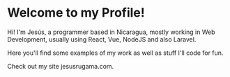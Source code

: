 # Welcome to my Profile!

Hi! I'm Jesús, a programmer based in Nicaragua, mostly working in Web Development, usually using React, Vue, NodeJS and also Laravel.

Here you'll find some examples of my work as well as stuff I'll code for fun.

Check out my site jesusrugama.com.

<!--
**JesusRugama/JesusRugama** is a ✨ _special_ ✨ repository because its `README.md` (this file) appears on your GitHub profile.

Here are some ideas to get you started:

- 🔭 I’m currently working on ...
- 🌱 I’m currently learning ...
- 👯 I’m looking to collaborate on ...
- 🤔 I’m looking for help with ...
- 💬 Ask me about ...
- 📫 How to reach me: ...
- 😄 Pronouns: ...
- ⚡ Fun fact: ...
-->
